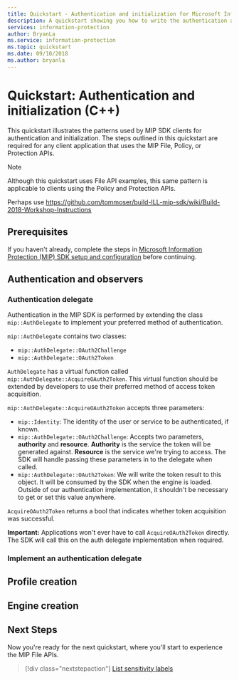 ```yaml
---
title: Quickstart - Authentication and initialization for Microsoft Information Protection (MIP) SDK C++ clients
description: A quickstart showing you how to write the authentication and intitialization logic for a Microsoft Information Protection (MIP) SDK clients.
services: information-protection
author: BryanLa
ms.service: information-protection
ms.topic: quickstart
ms.date: 09/10/2018
ms.author: bryanla
---
```


# Quickstart: Authentication and initialization (C++)

This quickstart illustrates the patterns used by MIP SDK clients for authentication and initialization. The steps outlined in this quickstart are required for any client application that uses the MIP File, Policy, or Protection APIs.

> [!NOTE]
> Although this quickstart uses File API examples, this same pattern is applicable to clients using the Policy and Protection APIs.

Perhaps use https://github.com/tommoser/build-ILL-mip-sdk/wiki/Build-2018-Workshop-Instructions 

## Prerequisites

If you haven't already, complete the steps in [Microsoft Information Protection (MIP) SDK setup and configuration](setup-configure-mip.md) before continuing.

## Authentication and observers

### Authentication delegate

Authentication in the MIP SDK is performed by extending the class `mip::AuthDelegate` to implement your preferred method of authentication.

`mip::AuthDelegate` contains two classes:

- `mip::AuthDelegate::OAuth2Challenge`
- `mip::AuthDelegate::OAuth2Token`

`AuthDelegate` has a virtual function called `mip::AuthDelegate::AcquireOAuth2Token`. This virtual function should be extended by developers to use their preferred method of access token acquisition. 

`mip::AuthDelegate::AcquireOAuth2Token` accepts three parameters:

- `mip::Identity`: The identity of the user or service to be authenticated, if known.
- `mip::AuthDelegate::OAuth2Challenge`: Accepts two parameters, **authority** and **resource**. **Authority** is the service the token will be generated against. **Resource** is the service we're trying to access. The SDK will handle passing these parameters in to the delegate when called.
- `mip::AuthDelegate::OAuth2Token`: We will write the token result to this object. It will be consumed by the SDK when the engine is loaded. Outside of our authentication implementation, it shouldn't be necessary to get or set this value anywhere.

`AcquireOAuth2Token` returns a bool that indicates whether token acquisition was successful.

**Important:** Applications won't ever have to call `AcquireOAuth2Token` directly. The SDK will call this on the auth delegate implementation when required.


### Implement an authentication delegate 

## Profile creation

## Engine creation

## Next Steps

Now you're ready for the next quickstart, where you'll start to experience the MIP File APIs.

> [!div class="nextstepaction"]
> [List sensitivity labels](quick-file-list-labels-cpp.md)